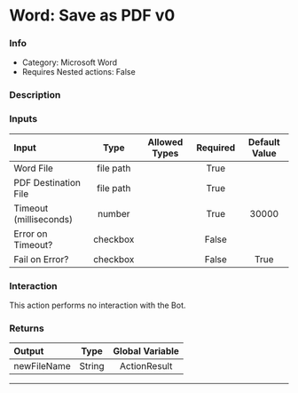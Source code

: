 # Word: Save as PDF v0

### Info

- Category: Microsoft Word
- Requires Nested actions: False


### Description



### Inputs

| Input | Type | Allowed Types | Required |  Default Value |
| :--- | :---: | :---: | :---: | :---: |
| Word File | file path |  | True |  |
| PDF Destination File | file path |  | True |  |
| Timeout (milliseconds) | number |  | True | 30000 |
| Error on Timeout? | checkbox |  | False |  |
| Fail on Error? | checkbox |  | False | True |


### Interaction
This action performs no interaction with the Bot.

### Returns

| Output | Type | Global Variable |
| :--- | :---: | :---: |
| newFileName | String | ActionResult |

---